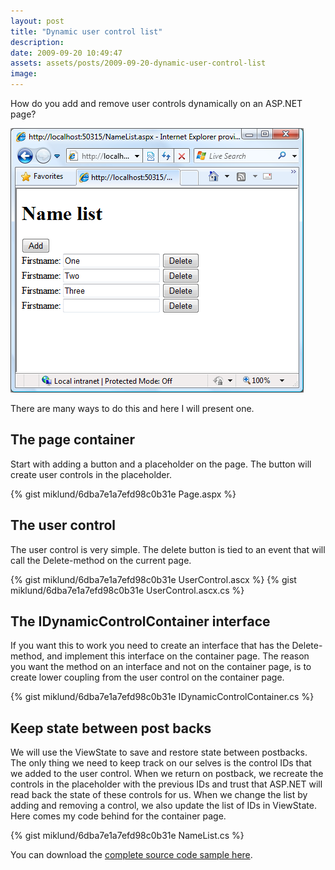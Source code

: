 ```yaml
---
layout: post
title: "Dynamic user control list"
description:
date: 2009-09-20 10:49:47
assets: assets/posts/2009-09-20-dynamic-user-control-list
image: 
---
```


How do you add and remove user controls dynamically on an ASP.NET page?

![Dynamic User Control List](/assets/posts/2009-09-20-dynamic-user-control-list/dynamic_controls.png)

There are many ways to do this and here I will present one.

## The page container

Start with adding a button and a placeholder on the page. The button will create user controls in the placeholder.

{% gist miklund/6dba7e1a7efd98c0b31e Page.aspx %}

## The user control

The user control is very simple. The delete button is tied to an event that will call the Delete-method on the current page.

{% gist miklund/6dba7e1a7efd98c0b31e UserControl.ascx %}
{% gist miklund/6dba7e1a7efd98c0b31e UserControl.ascx.cs %}

## The IDynamicControlContainer interface

If you want this to work you need to create an interface that has the Delete-method, and implement this interface on the container page. The reason you want the method on an interface and not on the container page, is to create lower coupling from the user control on the container page.

{% gist miklund/6dba7e1a7efd98c0b31e IDynamicControlContainer.cs %}

## Keep state between post backs

We will use the ViewState to save and restore state between postbacks. The only thing we need to keep track on our selves is the control IDs that we added to the user control. When we return on postback, we recreate the controls in the placeholder with the previous IDs and trust that ASP.NET will read back the state of these controls for us. When we change the list by adding and removing a control, we also update the list of IDs in ViewState.  Here comes my code behind for the container page.

{% gist miklund/6dba7e1a7efd98c0b31e NameList.cs %}

You can download the [complete source code sample here](/assets/posts/2009-09-20-dynamic-user-control-list/DynamicUserControls.zip).
